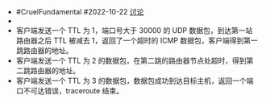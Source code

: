 - #CruelFundamental #2022-10-22 [讨论](https://github.com/CYZH1307/CruelFundamental/tree/main/homework/202210/22)
-
- 客户端发送一个 TTL 为 1，端口号大于 30000 的 UDP 数据包，到达第一站路由器之后 TTL 被减去 1，返回了一个超时的 ICMP 数据包，客户端得到第一跳路由器的地址。
- 客户端发送一个 TTL 为 2 的数据包，在第二跳的路由器节点处超时，得到第二跳路由器的地址。
- 客户端发送一个 TTL 为 3 的数据包，数据包成功到达目标主机，返回一个端口不可达错误，traceroute 结束。